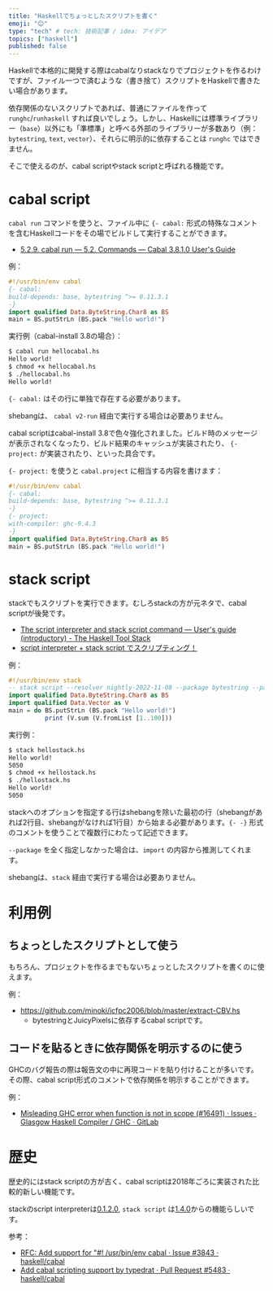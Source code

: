 ```yaml
---
title: "Haskellでちょっとしたスクリプトを書く"
emoji: "😊"
type: "tech" # tech: 技術記事 / idea: アイデア
topics: ["haskell"]
published: false
---
```


Haskellで本格的に開発する際はcabalなりstackなりでプロジェクトを作るわけですが、ファイル一つで済むような（書き捨て）スクリプトをHaskellで書きたい場合があります。

依存関係のないスクリプトであれば、普通にファイルを作って `runghc`/`runhaskell` すれば良いでしょう。しかし、Haskellには標準ライブラリー（`base`）以外にも「準標準」と呼べる外部のライブラリーが多数あり（例：`bytestring`, `text`, `vector`）、それらに明示的に依存することは `runghc` ではできません。

そこで使えるのが、cabal scriptやstack scriptと呼ばれる機能です。

# cabal script

`cabal run` コマンドを使うと、ファイル中に `{- cabal:` 形式の特殊なコメントを含むHaskellコードをその場でビルドして実行することができます。

* [5.2.9. cabal run — 5.2. Commands — Cabal 3.8.1.0 User's Guide](https://cabal.readthedocs.io/en/3.8/cabal-commands.html#cabal-run)

例：

```haskell
#!/usr/bin/env cabal
{- cabal:
build-depends: base, bytestring ^>= 0.11.3.1
-}
import qualified Data.ByteString.Char8 as BS
main = BS.putStrLn (BS.pack "Hello world!")
```

実行例（cabal-install 3.8の場合）：

```sh
$ cabal run hellocabal.hs
Hello world!
$ chmod +x hellocabal.hs
$ ./hellocabal.hs
Hello world!
```

`{- cabal:` はその行に単独で存在する必要があります。

shebangは、 `cabal v2-run` 経由で実行する場合は必要ありません。

cabal scriptはcabal-install 3.8で色々強化されました。ビルド時のメッセージが表示されなくなったり、ビルド結果のキャッシュが実装されたり、 `{- project:` が実装されたり、といった具合です。

`{- project:` を使うと `cabal.project` に相当する内容を書けます：

```haskell
#!/usr/bin/env cabal
{- cabal:
build-depends: base, bytestring ^>= 0.11.3.1
-}
{- project:
with-compiler: ghc-9.4.3
-}
import qualified Data.ByteString.Char8 as BS
main = BS.putStrLn (BS.pack "Hello world!")
```

# stack script

stackでもスクリプトを実行できます。むしろstackの方が元ネタで、cabal scriptが後発です。

* [The script interpreter and stack script command — User's guide (introductory) - The Haskell Tool Stack](https://docs.haskellstack.org/en/v2.9.1/GUIDE/#the-script-interpreter-and-stack-script-command)
* [script interpreter + stack script でスクリプティング！](https://haskell.e-bigmoon.com/stack/tips/script-interpreter.html)

例：

```haskell
#!/usr/bin/env stack
-- stack script --resolver nightly-2022-11-08 --package bytestring --package vector
import qualified Data.ByteString.Char8 as BS
import qualified Data.Vector as V
main = do BS.putStrLn (BS.pack "Hello world!")
          print (V.sum (V.fromList [1..100]))
```

実行例：

```sh
$ stack hellostack.hs
Hello world!
5050
$ chmod +x hellostack.hs
$ ./hellostack.hs 
Hello world!
5050
```

stackへのオプションを指定する行はshebangを除いた最初の行（shebangがあれば2行目、shebangがなければ1行目）から始まる必要があります。`{- -}` 形式のコメントを使うことで複数行にわたって記述できます。

`--package` を全く指定しなかった場合は、`import` の内容から推測してくれます。

shebangは、`stack` 経由で実行する場合は必要ありません。

# 利用例

## ちょっとしたスクリプトとして使う

もちろん、プロジェクトを作るまでもないちょっとしたスクリプトを書くのに使えます。

例：

* <https://github.com/minoki/icfpc2006/blob/master/extract-CBV.hs>
    * bytestringとJuicyPixelsに依存するcabal scriptです。

## コードを貼るときに依存関係を明示するのに使う

GHCのバグ報告の際は報告文の中に再現コードを貼り付けることが多いです。その際、cabal script形式のコメントで依存関係を明示することができます。

例：

* [Misleading GHC error when function is not in scope (#16491) · Issues · Glasgow Haskell Compiler / GHC · GitLab](https://gitlab.haskell.org/ghc/ghc/-/issues/16491)

# 歴史

歴史的にはstack scriptの方が古く、cabal scriptは2018年ごろに実装された比較的新しい機能です。

stackのscript interpreterは[0.1.2.0](https://docs.haskellstack.org/en/stable/ChangeLog/#0120), `stack script` は[1.4.0](https://docs.haskellstack.org/en/stable/ChangeLog/#140)からの機能らしいです。

参考：

* [RFC: Add support for "#! /usr/bin/env cabal · Issue #3843 · haskell/cabal](https://github.com/haskell/cabal/issues/3843)
* [Add cabal scripting support by typedrat · Pull Request #5483 · haskell/cabal](https://github.com/haskell/cabal/pull/5483)
